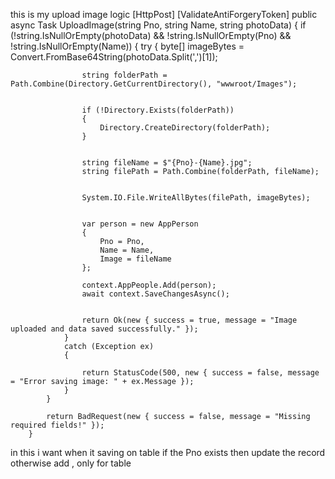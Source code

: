 this is my upload image logic 
        [HttpPost]
        [ValidateAntiForgeryToken]
        public async Task<IActionResult> UploadImage(string Pno, string Name, string photoData)
        {
            if (!string.IsNullOrEmpty(photoData) && !string.IsNullOrEmpty(Pno) && !string.IsNullOrEmpty(Name))
            {
                try
                {
                    byte[] imageBytes = Convert.FromBase64String(photoData.Split(',')[1]);

                   
                    string folderPath = Path.Combine(Directory.GetCurrentDirectory(), "wwwroot/Images");

                    
                    if (!Directory.Exists(folderPath))
                    {
                        Directory.CreateDirectory(folderPath);
                    }

                   
                    string fileName = $"{Pno}-{Name}.jpg";
                    string filePath = Path.Combine(folderPath, fileName);

                  
                    System.IO.File.WriteAllBytes(filePath, imageBytes);

                   
                    var person = new AppPerson
                    {
                        Pno = Pno,
                        Name = Name,
                        Image = fileName
                    };

                    context.AppPeople.Add(person);
                    await context.SaveChangesAsync();

                   
                    return Ok(new { success = true, message = "Image uploaded and data saved successfully." });
                }
                catch (Exception ex)
                {
                  
                    return StatusCode(500, new { success = false, message = "Error saving image: " + ex.Message });
                }
            }

            return BadRequest(new { success = false, message = "Missing required fields!" });
        }

in this i want when it saving on table if the Pno exists then update the record otherwise add , only for table 
